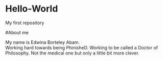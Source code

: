 # Hello-World
My first repository

#About me

My name is Edwina Borteley Abam.  
Working hard towards being PhinisheD.
Working to be called a Doctor of Philosophy. 
Not the medical one but only a little bit more clever.
